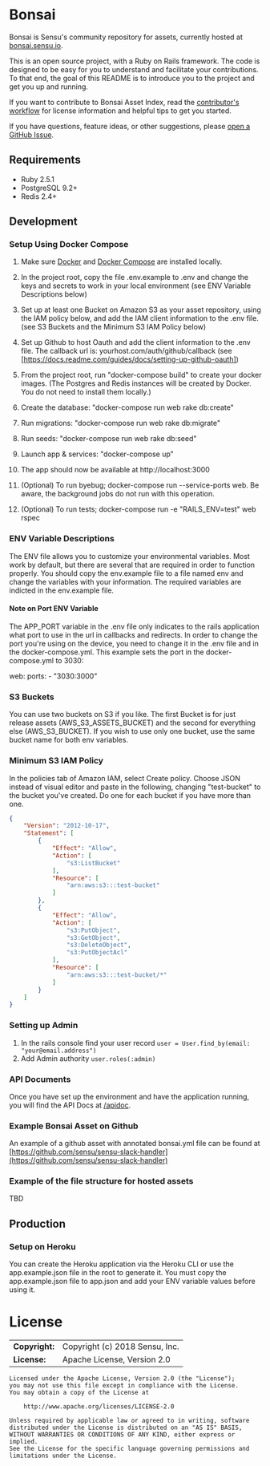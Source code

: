 # Bonsai

Bonsai is Sensu's community repository for assets, currently
hosted at [bonsai.sensu.io](bonsai.sensu.io). 

This is an open source project, with a Ruby on Rails framework. The code is designed to be easy for you to understand and facilitate your contributions. To that end, the goal of this README is to introduce you to the project and get you up and running. 

If you want to contribute to Bonsai Asset Index, read the [contributor's
workflow](https://github.com/sensu/bonsai/blob/update_readme/CONTRIBUTING.md)
for license information and helpful tips to get you started. 

If you have questions, feature ideas, or other suggestions, please [open a
GitHub Issue](https://github.com/sensu/bonsai/issues/new).

## Requirements

- Ruby 2.5.1
- PostgreSQL 9.2+
- Redis 2.4+

## Development

### Setup Using Docker Compose

1. Make sure [Docker](https://www.docker.com/get-started) and [Docker Compose](https://docs.docker.com/compose/gettingstarted/) are installed locally.

2. In the project root, copy the file .env.example to .env and change the keys and secrets to work in your local environment 
	 (see ENV Variable Descriptions below)
3. Set up at least one Bucket on Amazon S3 as your asset repository, using the IAM policy below, and add the IAM client information to the .env file. (see S3 Buckets and the Minimum S3 IAM Policy below)
4. Set up Github to host Oauth and add the client information to the .env file.  The callback url is: yourhost.com/auth/github/callback (see [https://docs.readme.com/guides/docs/setting-up-github-oauth])
5. From the project root, run "docker-compose build" to create your docker images. (The Postgres and Redis instances will be created by Docker. You do not need to install them locally.)
6. Create the database:  "docker-compose run web rake db:create"
7. Run migrations:  "docker-compose run web rake db:migrate"
8. Run seeds:  "docker-compose run web rake db:seed"
9. Launch app & services: "docker-compose up"
10. The app should now be available at http://localhost:3000
11. (Optional) To run byebug; docker-compose run --service-ports web. Be aware, the background jobs do not run with this operation.
12. (Optional) To run tests; docker-compose run -e "RAILS_ENV=test" web rspec

### ENV Variable Descriptions
The ENV file allows you to customize your environmental variables.  Most work by default, but there are several that are required in order to function properly.  You should copy the env.example file to a file named env and change the variables with your information. The required variables are indicted in the env.example file.

#### Note on Port ENV Variable
The APP_PORT variable in the .env file only indicates to the rails application what port to use in the url in callbacks and redirects. In order to change the port you're using on the device, you need to change it in the .env file and in the docker-compose.yml.  This example sets the port in the docker-compose.yml to 3030:

web:
	ports:
  	- "3030:3000"

### S3 Buckets
You can use two buckets on S3 if you like. The first Bucket is for just release assets (AWS_S3_ASSETS_BUCKET) and the second for everything else (AWS_S3_BUCKET).  If you wish to use only one bucket, use the same bucket name for both env variables.

### Minimum S3 IAM Policy
In the policies tab of Amazon IAM, select Create policy.  Choose JSON instead of visual editor and paste in the following, changing "test-bucket" to the bucket you've created.  Do one for each bucket if you have more than one.
```json
{
    "Version": "2012-10-17",
    "Statement": [
        {
            "Effect": "Allow",
            "Action": [
                "s3:ListBucket"
            ],
            "Resource": [
                "arn:aws:s3:::test-bucket"
            ]
        },
        {
            "Effect": "Allow",
            "Action": [
                "s3:PutObject",
                "s3:GetObject",
                "s3:DeleteObject",
                "s3:PutObjectAcl"
            ],
            "Resource": [
                "arn:aws:s3:::test-bucket/*"
            ]
        }
    ]
}
```
### Setting up Admin
1. In the rails console find your user record `user = User.find_by(email: "your@email.address")`
2. Add Admin authority `user.roles(:admin)`

### API Documents
Once you have set up the environment and have the application running, you will find the API Docs at [/apidoc](http://localhost:3000/apidoc).

### Example Bonsai Asset on Github
An example of a github asset with annotated bonsai.yml file can be found at [https://github.com/sensu/sensu-slack-handler](https://github.com/sensu/sensu-slack-handler)

### Example of the file structure for hosted assets
TBD

## Production

### Setup on Heroku
You can create the Heroku application via the Heroku CLI or use the app.example.json file in the root to generate it.  You must copy the app.example.json file to app.json and add your ENV variable values before using it.

# License

|                      |                                          |
|:---------------------|:-----------------------------------------|
| **Copyright:**       | Copyright (c) 2018 Sensu, Inc.
| **License:**         | Apache License, Version 2.0

```text
Licensed under the Apache License, Version 2.0 (the "License");
you may not use this file except in compliance with the License.
You may obtain a copy of the License at

    http://www.apache.org/licenses/LICENSE-2.0

Unless required by applicable law or agreed to in writing, software
distributed under the License is distributed on an "AS IS" BASIS,
WITHOUT WARRANTIES OR CONDITIONS OF ANY KIND, either express or implied.
See the License for the specific language governing permissions and
limitations under the License.
```
